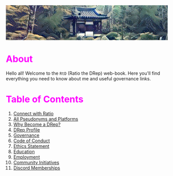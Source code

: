 <img src="https://github.com/st8tikratio/cardano_DRep/blob/main/src/img/teahouse-git-web-banner.jpg" alt="Japanese Tea House">

# <span style="color:magenta">About</span>

Hello all! Welcome to the `RtD` (Ratio the DRep) web-book. Here you'll find everything you need to know about me and useful governance links.

# <span style="color:magenta">Table of Contents</span>
1. [Connect with Ratio](connect.md)
2. [All Pseudonyms and Platforms](dox.md)
3. [Why Become a DRep?](why.md)
4. [DRep Profile](prof.md)
5. [Governance](gov.md)
6. [Code of Conduct](coc.md)
7. [Ethics Statement](ethics.md)
8. [Education](ed.md)
9. [Employment](emp.md)
10. [Community Initiatives](comm.md)
11. [Discord Memberships](dismem.md)
